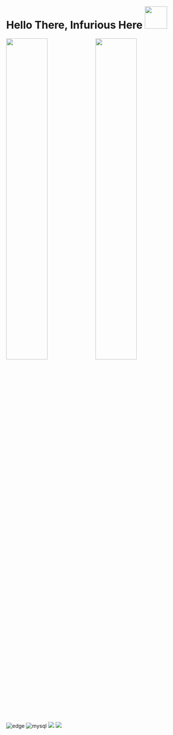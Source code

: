# Hello There, Infurious Here <img width="60px" src="https://th.bing.com/th/id/R.0b60c31dbc03580cb783359fb676c311?rik=8qaIYlSubG8xcQ&riu=http%3a%2f%2fwp-static.coderdojo.com%2fuploads%2f2018%2f01%2fMan_Saying_Hi_Emoji_Icon_ios10.png&ehk=qUey2%2bq4LyzEYcT3hiJBtdffmIMRLALz3rJfQE%2bjE14%3d&risl=&pid=ImgRaw&r=0"/>
</hr>

<img align = "left" width="47%" src="https://github-readme-stats.vercel.app/api/top-langs/?username=anuraghazra&layout=compact"/>
<img align = "left" width="47%" src="https://github-readme-stats.vercel.app/api?username=InfuriousD&show_icons=true&theme=radical"/>

<div>
  
<img alt='edge' src="https://img.shields.io/badge/Edge-0078D7?style=for-the-badge&logo=Microsoft-edge&logoColor=white"/>

<img alt='mysql' src="https://img.shields.io/badge/mysql-%2300f.svg?style=for-the-badge&logo=mysql&logoColor=blue"/>
  
<img src="https://img.shields.io/badge/CodeChef-%23964B00.svg?style=for-the-badge&logo=CodeChef&logoColor=white"/>
 
<img src="https://img.shields.io/badge/Coursera-%230056D2.svg?style=for-the-badge&logo=Coursera&logoColor=white"/>
  
</div>

